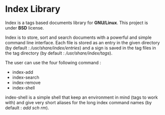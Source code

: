 Index Library
=============

Index is a tags based documents library for **GNU/Linux**.
This project is under **BSD** license.

Index is to store, sort and search documents with a powerful and simple command line interface. Each file is stored as an entry in the given directory (by default : */usr/share/index/entries*) and a sign is saved in the tag files in the tag directory (by default : */usr/share/index/tags*).

The user can use the four following command :
  - index-add
  - index-search
  - index-remove
  - index-shell

index-shell is a simple shell that keep an environment in mind (tags to work with) and give very short aliases for the long index command names (by default : *add sch rm*).
